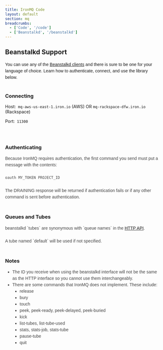 ```yaml
---
title: IronMQ Code
layout: default
section: mq
breadcrumbs:
  - ['Code', '/code']
  - ['Beanstalkd', '/beanstalkd']
---
```


## Beanstalkd Support


<div><font face="Arial, Verdana, sans-serif"><span style="line-height:21px">You can use any of the <a href="https://github.com/kr/beanstalkd/wiki/client-libraries">Beanstalkd clients</a>
and there is sure to be one for your language of choice.
Learn how to authenticate, connect, and use the library below.</span></font></div>

<br />

### Connecting
<p>Host:<code>&nbsp;mq-aws-us-east-1.iron.io</code> (AWS)&nbsp;OR <code>mq-rackspace-dfw.iron.io</code> (Rackspace)</p>
<p>Port:<code>&nbsp;11300<br>
</code></p>
<div><font size="2"><br>
</font></div>


### Authenticating
<div style="color:rgb(68,68,68);font-family:Arial,Verdana,sans-serif;line-height:21px">Because IronMQ requires authentication, the first command you send must put a message with the contents:<br>
<br>
<code>oauth MY_TOKEN PROJECT_ID</code><br>
</div>
<div style="color:rgb(68,68,68);font-family:Arial,Verdana,sans-serif;line-height:21px"><br>
The DRAINING response will be returned if authentication fails or if any other command is sent before authentication.<br>
</div>
<div style="color:rgb(68,68,68);font-family:Arial,Verdana,sans-serif;line-height:21px"><br>
</div>

### Queues and Tubes
<div style="color:rgb(68,68,68);font-family:Arial,Verdana,sans-serif;line-height:21px">beanstalkd `tubes` are synonymous with `queue names` in the <a href="https://sites.google.com/a/iron.io/documentation/mq/api">HTTP API</a>. &nbsp;</div>
<div style="color:rgb(68,68,68);font-family:Arial,Verdana,sans-serif;line-height:21px"><br>
</div>
<div style="color:rgb(68,68,68);font-family:Arial,Verdana,sans-serif;line-height:21px">A tube named `default` will be used if not specified.</div>
<div style="color:rgb(68,68,68);font-family:Arial,Verdana,sans-serif;line-height:21px"><br>
</div>


### Notes

<div style="color:rgb(68,68,68);font-family:Arial,Verdana,sans-serif;line-height:21px">
<ul>
  <li style="list-style-position:outside;list-style-type:square">The ID you receive when using the beanstalkd interface will not be the same as the HTTP interface so you cannot use them interchangeably.</li>
  <li style="list-style-position:outside;list-style-type:square">There are some commands that IronMQ does not implement. These include:
  <ul>
    <li style="list-style-position:outside;list-style-type:square">release</li>
    <li style="list-style-position:outside;list-style-type:square">bury</li>
    <li style="list-style-position:outside;list-style-type:square">touch</li>
    <li style="list-style-position:outside;list-style-type:square">peek, peek-ready, peek-delayed, peek-buried</li>
    <li style="list-style-position:outside;list-style-type:square">kick</li>
    <li style="list-style-position:outside;list-style-type:square">list-tubes, list-tube-used</li>
    <li style="list-style-position:outside;list-style-type:square">stats, stats-job, stats-tube</li>
    <li style="list-style-position:outside;list-style-type:square">pause-tube</li>
    <li style="list-style-position:outside;list-style-type:square">quit</li>
  </ul></li>
</ul>
</div>
